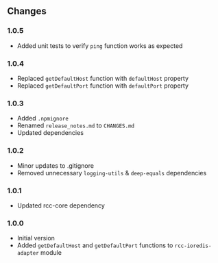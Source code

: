 ## Changes

### 1.0.5
- Added unit tests to verify `ping` function works as expected

### 1.0.4
- Replaced `getDefaultHost` function with `defaultHost` property
- Replaced `getDefaultPort` function with `defaultPort` property

### 1.0.3
- Added `.npmignore`
- Renamed `release_notes.md` to `CHANGES.md`
- Updated dependencies

### 1.0.2
- Minor updates to .gitignore
- Removed unnecessary `logging-utils` & `deep-equals` dependencies

### 1.0.1
- Updated rcc-core dependency

### 1.0.0
- Initial version
- Added `getDefaultHost` and `getDefaultPort` functions to `rcc-ioredis-adapter` module
